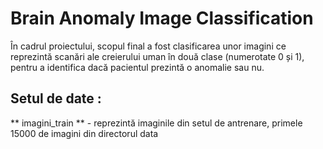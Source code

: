 # Brain Anomaly Image Classification

În cadrul proiectului, scopul final a fost clasificarea unor imagini ce reprezintă scanări ale
creierului uman în două clase (numerotate 0 și 1), pentru a identifica dacă pacientul prezintă o
anomalie sau nu.

## Setul de date :

** imagini_train ** - reprezintă imaginile din setul de antrenare, primele 15000 de imagini din
directorul data

